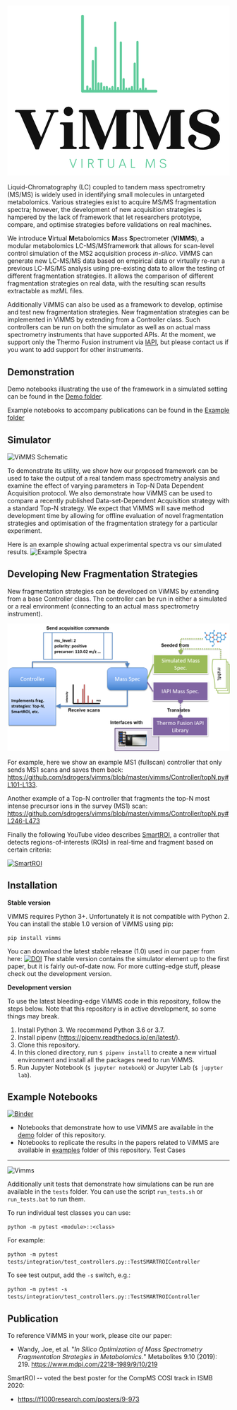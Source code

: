 ![ViMMS Logo](images/logo.png?raw=true "ViMMS Logo")

Liquid-Chromatography (LC) coupled to tandem mass spectrometry (MS/MS) is widely used in identifying small molecules in
untargeted metabolomics. Various strategies exist to acquire MS/MS fragmentation spectra; however, the development of 
new acquisition strategies is hampered by the lack of framework that let researchers prototype, compare, and optimise 
strategies before validations on real machines. 

We introduce **V**irtual **M**etabolomics **M**ass **S**pectrometer 
(**VIMMS**), a modular metabolomics LC-MS/MSframework that allows for scan-level control simulation of the MS2 acquisition 
process *in-silico*. ViMMS can generate new LC-MS/MS data based on empirical data or virtually re-run a previous LC-MS/MS 
analysis using pre-existing data to allow the testing of different fragmentation strategies. It allows the 
comparison of different fragmentation strategies on real data, with the resulting scan results extractable as mzML files. 

Additionally ViMMS can also be used as a framework to develop, optimise and test new fragmentation strategies. New 
fragmentation strategies can be implemented in ViMMS by extending from a Controller class. Such controllers can be run
on both the simulator as well as on actual mass spectrometry instruments that have supported APIs. At the moment, we support
only the Thermo Fusion instrument via [IAPI](https://github.com/thermofisherlsms/iapi), but please contact us if you want to 
add support for other instruments.

Demonstration
---------

Demo notebooks illustrating the use of the framework in a simulated setting can be found in the [Demo folder](https://github.com/sdrogers/vimms/tree/master/demo).

Example notebooks to accompany publications can be found in the [Example folder](https://github.com/sdrogers/vimms/tree/master/examples)

Simulator
---------

![ViMMS Schematic](images/schematic.png?raw=true "ViMMS Schematic")

To demonstrate its utility, we show how our proposed framework can be used to take the output of a real tandem mass 
spectrometry analysis and examine the effect of varying parameters in Top-N Data Dependent Acquisition protocol. 
We also demonstrate how ViMMS can be used to compare a recently published Data-set-Dependent Acquisition strategy with 
a standard Top-N strategy. We expect that ViMMS will save method development time by allowing for offline evaluation of 
novel fragmentation strategies and optimisation of the fragmentation strategy for a particular experiment.

Here is an example showing actual experimental spectra vs our simulated results.
![Example Spectra](images/spectra.png?raw=true "Example Spectra")

Developing New Fragmentation Strategies
---------------------------------------

New fragmentation strategies can be developed on ViMMS by extending from a base Controller class. The controller can be run 
in either a simulated or a real environment (connecting to an actual mass spectrometry instrument).

![Example Spectra](images/old_schematic.png?raw=true "Example Spectra")

For example, here we show an example MS1 (fullscan) controller that only sends MS1 scans and saves them back: 
https://github.com/sdrogers/vimms/blob/master/vimms/Controller/topN.py#L101-L133.

Another example of a Top-N controller that fragments the top-N most intense precursor ions in the survey (MS1) scan:
https://github.com/sdrogers/vimms/blob/master/vimms/Controller/topN.py#L246-L473

Finally the following YouTube video describes [SmartROI](https://github.com/sdrogers/vimms/blob/master/vimms/Controller/roi.py#L208-L393), a controller that detects regions-of-interests (ROIs) in real-time and 
fragment based on certain criteria:

[![SmartROI](http://img.youtube.com/vi/kHPYQicGoHE/0.jpg)](https://www.youtube.com/watch?v=kHPYQicGoHE "SmartROI")

Installation
---------------

**Stable version**


ViMMS requires Python 3+. Unfortunately it is not compatible with Python 2. You can install the stable 1.0 version of ViMMS using pip:

```pip install vimms```

You can download the latest stable release (1.0) used in our paper from here: <a href="https://zenodo.org/badge/latestdoi/196360601"><img src="https://zenodo.org/badge/196360601.svg" alt="DOI"></a>
The stable version contains the simulator element up to the first paper, but it is fairly out-of-date now. 
For more cutting-edge stuff, please check out the development version.

**Development version**

To use the latest bleeding-edge ViMMS code in this repository, follow the steps below. Note that this repository is in active development, so some things may break.

1. Install Python 3. We recommend Python 3.6 or 3.7.
2. Install pipenv (https://pipenv.readthedocs.io/en/latest/).
3. Clone this repository.
4. In this cloned directory, run `$ pipenv install` to create a new virtual environment and install all the packages need to run ViMMS.
5. Run Jupyter Notebook (`$ jupyter notebook`) or Jupyter Lab (`$ jupyter lab`).

Example Notebooks
--------

[![Binder](https://mybinder.org/badge_logo.svg)](https://mybinder.org/v2/gh/sdrogers/vimms/master)

- Notebooks that demonstrate how to use ViMMS are available in the [demo](https://github.com/sdrogers/vimms/tree/master/demo) folder of this repository.
- Notebooks to replicate the results in the papers related to ViMMS are available in [examples](https://github.com/sdrogers/vimms/tree/master/examples) folder of this repository.
Test Cases
--------

![Vimms](https://github.com/sdrogers/vimms/workflows/Vimms/badge.svg?branch=master&event=push)

Additionally unit tests that demonstrate how simulations can be run are available in the `tests` folder. You can use the script `run_tests.sh` or `run_tests.bat` to run them.

To run individual test classes you can use:

`python -m pytest <module>::<class>`

For example:

`python -m pytest tests/integration/test_controllers.py::TestSMARTROIController`

To see test output, add the `-s` switch, e.g.:

`python -m pytest -s tests/integration/test_controllers.py::TestSMARTROIController`

Publication
------------

To reference ViMMS in your work, please cite our paper:
- Wandy, Joe, et al. "*In Silico Optimization of Mass Spectrometry Fragmentation Strategies in Metabolomics.*" Metabolites 9.10 (2019): 219. https://www.mdpi.com/2218-1989/9/10/219

SmartROI -- voted the best poster for the CompMS COSI track in ISMB 2020:
- https://f1000research.com/posters/9-973
